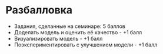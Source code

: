 # Разбалловка

- Задания, сделанные на семинаре: 5 баллов
- Доделать модель и оценить её качество - +1 балл
- Визуализировать модель - +1 балл
- Поэкспериментировать с улучшением модели - +1 балл